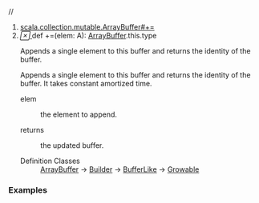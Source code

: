 //
<ol>
<li><a href="https://www.scala-lang.org/api/2.12.3/scala/collection/mutable/ArrayBuffer.html#+=(elem:A):ArrayBuffer.this.type">scala.collection.mutable.ArrayBuffer#+=</a></li>
<li name="scala.collection.mutable.ArrayBuffer#+=" visbl="pub" class="indented0 " data-isabs="false" fullcomment="yes" group="Ungrouped"> <a id="+=(elem:A):ArrayBuffer.this.type"></a><a id="+=(A):ArrayBuffer.this.type"></a> <span class="permalink"> <a href="../../../scala/collection/mutable/ArrayBuffer.html#+=(elem:A):ArrayBuffer.this.type" title="Permalink"> <i class="material-icons"></i> </a> </span> <span class="modifier_kind"> <span class="modifier"></span> <span class="kind">def</span> </span> <span class="symbol"> <span title="gt4s: $plus$eq" class="name">+=</span><span class="params">(<span name="elem">elem: <span class="extype" name="scala.collection.mutable.ArrayBuffer.A">A</span></span>)</span><span class="result">: <a href="" class="extype" name="scala.collection.mutable.ArrayBuffer">ArrayBuffer</a>.this.type</span> </span> <p class="shortcomment cmt">Appends a single element to this buffer and returns the identity of the buffer.</p>
 <div class="fullcomment">
  <div class="comment cmt">
   <p>Appends a single element to this buffer and returns the identity of the buffer. It takes constant amortized time. </p>
  </div>
  <dl class="paramcmts block">
   <dt class="param">
    elem
   </dt>
   <dd class="cmt">
    <p>the element to append.</p>
   </dd>
   <dt>
    returns
   </dt>
   <dd class="cmt">
    <p>the updated buffer.</p>
   </dd>
  </dl>
  <dl class="attributes block"> 
   <dt>
    Definition Classes
   </dt>
   <dd>
    <a href="" class="extype" name="scala.collection.mutable.ArrayBuffer">ArrayBuffer</a> → 
    <a href="Builder.html" class="extype" name="scala.collection.mutable.Builder">Builder</a> → 
    <a href="BufferLike.html" class="extype" name="scala.collection.mutable.BufferLike">BufferLike</a> → 
    <a href="../generic/Growable.html" class="extype" name="scala.collection.generic.Growable">Growable</a>
   </dd>
  </dl>
 </div> </li>
        </ol>


### Examples



